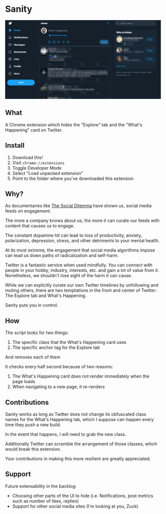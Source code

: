 # Sanity

![Screenshot of how your Twitter homepage will look after installation](./screenshot.png)

## What

A Chrome extension which hides the "Explore" tab and the "What's Happening" card on Twitter.

## Install

1. Download this!
2. Visit `chrome://extensions`
3. Toggle Developer Mode
4. Select "Load unpacked extension"
5. Point to the folder where you've downloaded this extension

## Why?

As documentaries like [The Social Dilemma](https://www.netflix.com/title/81254224) have shown us, social media feeds on engagement.

The more a company knows about us, the more it can curate our feeds with content that causes us to engage.

The constant dopamine hit can lead to loss of productivity, anxiety, polarization, depression, stress, and other detriments to your mental health.

At its most extreme, the engagement that social media algorithms impose can lead us down paths of radicalization and self-harm.

Twitter is a fantastic service when used mindfully. You can connect with people in your hobby, industry, interests, etc. and gain a lot of value from it. Nonetheless, we shouldn't lose sight of the harm it can cause.

While we can explicitly curate our own Twitter timelines by unfollowing and muting others, there are two temptations in the front and center of Twitter: The Explore tab and What's Happening.

Sanity puts you in control.

## How

The script looks for two things:

1. The specific class that the What's Happening card uses
2. The specific anchor tag for the Explore tab

And removes each of them

It checks every half second because of two reasons:

1. The What's Happening card does not render immediately when the page loads
2. When navigating to a new page, it re-renders

## Contributions

Sanity works as long as Twitter does not change its obfuscated class names for the What's Happening tab, which I suppose can happen every time they push a new build.

In the event that happens, I will need to grab the new class.

Additionally Twitter can scramble the arrangement of those classes, which would break this extension.

Your contributions in making this more resilient are greatly appreciated.

## Support

Future extensability in the backlog:

- Choosing other parts of the UI to hide (i.e. Notifications, post metrics such as number of likes, replies)
- Support for other social media sites (I'm looking at you, Zuck)
